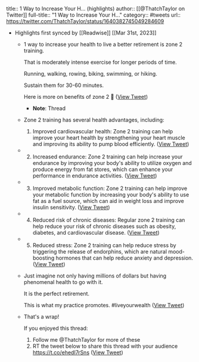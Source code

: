 title:: 1 Way to Increase Your H... (highlights)
author:: [[@ThatchTaylor on Twitter]]
full-title:: "1 Way to Increase Your H..."
category:: #tweets
url:: https://twitter.com/ThatchTaylor/status/1640382745049284609

- Highlights first synced by [[Readwise]] [[Mar 31st, 2023]]
	- 1 way to increase your health to live a better retirement is zone 2 training. 
	  
	  That is moderately intense exercise for longer periods of time. 
	  
	  Running, walking, rowing, biking, swimming, or hiking.
	  
	  Sustain them for 30-60 minutes. 
	  
	  Here is more on benefits of zone 2 🧵 ([View Tweet](https://twitter.com/ThatchTaylor/status/1640382745049284609))
		- **Note**: Thread
	- Zone 2 training has several health advantages, including:
	  
	  1. Improved cardiovascular health: Zone 2 training can help improve your heart health by strengthening your heart muscle and improving its ability to pump blood efficiently. ([View Tweet](https://twitter.com/ThatchTaylor/status/1640382748102631425))
	- 2. Increased endurance: Zone 2 training can help increase your endurance by improving your body's ability to utilize oxygen and produce energy from fat stores, which can enhance your performance in endurance activities. ([View Tweet](https://twitter.com/ThatchTaylor/status/1640382750166249472))
	- 3. Improved metabolic function: Zone 2 training can help improve your metabolic function by increasing your body's ability to use fat as a fuel source, which can aid in weight loss and improve insulin sensitivity. ([View Tweet](https://twitter.com/ThatchTaylor/status/1640382752397590530))
	- 4. Reduced risk of chronic diseases: Regular zone 2 training can help reduce your risk of chronic diseases such as obesity, diabetes, and cardiovascular disease. ([View Tweet](https://twitter.com/ThatchTaylor/status/1640382754779955201))
	- 5. Reduced stress: Zone 2 training can help reduce stress by triggering the release of endorphins, which are natural mood-boosting hormones that can help reduce anxiety and depression. ([View Tweet](https://twitter.com/ThatchTaylor/status/1640382756784939008))
	- Just imagine not only having millions of dollars but having phenomenal health to go with it. 
	  
	  It is the perfect retirement. 
	  
	  This is what my practice promotes. 
	  #liveyourwealth ([View Tweet](https://twitter.com/ThatchTaylor/status/1640382758768848899))
	- That's a wrap!
	  
	  If you enjoyed this thread:
	  
	  1. Follow me @ThatchTaylor for more of these
	  2. RT the tweet below to share this thread with your audience https://t.co/ehedI7rSns ([View Tweet](https://twitter.com/ThatchTaylor/status/1640382760819871752))